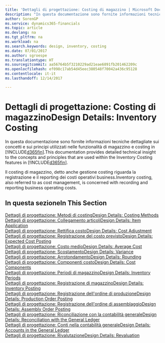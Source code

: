 ```yaml
---
title: 'Dettagli di progettazione: Costing di magazzino | Microsoft Docs'
description: "In questa documentazione sono fornite informazioni tecniche dettagliate sui concetti e sui principi utilizzati nelle funzionalità di magazzino e costing in Dynamics 365."
author: SorenGP
ms.service: dynamics365-financials
ms.topic: article
ms.devlang: na
ms.tgt_pltfrm: na
ms.workload: na
ms.search.keywords: design, inventory, costing
ms.date: 07/01/2017
ms.author: sgroespe
ms.translationtype: HT
ms.sourcegitcommit: aa56764b5f3210229ad21eae6891fb201462209c
ms.openlocfilehash: ef098c17ab54d45eec380548f70042a436c95128
ms.contentlocale: it-it
ms.lasthandoff: 12/14/2017

---
```

# <a name="design-details-inventory-costing"></a><span data-ttu-id="6ee95-103">Dettagli di progettazione: Costing di magazzino</span><span class="sxs-lookup"><span data-stu-id="6ee95-103">Design Details: Inventory Costing</span></span>
<span data-ttu-id="6ee95-104">In questa documentazione sono fornite informazioni tecniche dettagliate sui concetti e sui principi utilizzati nelle funzionalità di magazzino e costing in [!INCLUDE[d365fin](includes/d365fin_md.md)].</span><span class="sxs-lookup"><span data-stu-id="6ee95-104">This documentation provides detailed technical insight to the concepts and principles that are used within the Inventory Costing features in [!INCLUDE[d365fin](includes/d365fin_md.md)].</span></span>  

<span data-ttu-id="6ee95-105">Il costing di magazzino, detto anche gestione costing riguarda la registrazione e il reporting dei costi operativi business.</span><span class="sxs-lookup"><span data-stu-id="6ee95-105">Inventory costing, also referred to as cost management, is concerned with recording and reporting business operating costs.</span></span>  

## <a name="in-this-section"></a><span data-ttu-id="6ee95-106">In questa sezione</span><span class="sxs-lookup"><span data-stu-id="6ee95-106">In This Section</span></span>  
[<span data-ttu-id="6ee95-107">Dettagli di progettazione: Metodi di costing</span><span class="sxs-lookup"><span data-stu-id="6ee95-107">Design Details: Costing Methods</span></span>](design-details-costing-methods.md)  
[<span data-ttu-id="6ee95-108">Dettagli di progettazione: Collegamento articoli</span><span class="sxs-lookup"><span data-stu-id="6ee95-108">Design Details: Item Application</span></span>](design-details-item-application.md)  
[<span data-ttu-id="6ee95-109">Dettagli di progettazione: Rettifica costo</span><span class="sxs-lookup"><span data-stu-id="6ee95-109">Design Details: Cost Adjustment</span></span>](design-details-cost-adjustment.md)  
[<span data-ttu-id="6ee95-110">Dettagli di progettazione: Registrazione del costo previsto</span><span class="sxs-lookup"><span data-stu-id="6ee95-110">Design Details: Expected Cost Posting</span></span>](design-details-expected-cost-posting.md)  
[<span data-ttu-id="6ee95-111">Dettagli di progettazione: Costo medio</span><span class="sxs-lookup"><span data-stu-id="6ee95-111">Design Details: Average Cost</span></span>](design-details-average-cost.md)  
[<span data-ttu-id="6ee95-112">Dettagli di progettazione: Scostamento</span><span class="sxs-lookup"><span data-stu-id="6ee95-112">Design Details: Variance</span></span>](design-details-variance.md)  
[<span data-ttu-id="6ee95-113">Dettagli di progettazione: Arrotondamento</span><span class="sxs-lookup"><span data-stu-id="6ee95-113">Design Details: Rounding</span></span>](design-details-rounding.md)  
[<span data-ttu-id="6ee95-114">Dettagli di progettazione: Componenti costo</span><span class="sxs-lookup"><span data-stu-id="6ee95-114">Design Details: Cost Components</span></span>](design-details-cost-components.md)  
[<span data-ttu-id="6ee95-115">Dettagli di progettazione: Periodi di magazzino</span><span class="sxs-lookup"><span data-stu-id="6ee95-115">Design Details: Inventory Periods</span></span>](design-details-inventory-periods.md)  
[<span data-ttu-id="6ee95-116">Dettagli di progettazione: Registrazione di magazzino</span><span class="sxs-lookup"><span data-stu-id="6ee95-116">Design Details: Inventory Posting</span></span>](design-details-inventory-posting.md)  
[<span data-ttu-id="6ee95-117">Dettagli di progettazione: Registrazione dell'ordine di produzione</span><span class="sxs-lookup"><span data-stu-id="6ee95-117">Design Details: Production Order Posting</span></span>](design-details-production-order-posting.md)  
[<span data-ttu-id="6ee95-118">Dettagli di progettazione: Registrazione dell'ordine di assemblaggio</span><span class="sxs-lookup"><span data-stu-id="6ee95-118">Design Details: Assembly Order Posting</span></span>](design-details-assembly-order-posting.md)  
[<span data-ttu-id="6ee95-119">Dettagli di progettazione: Riconciliazione con la contabilità generale</span><span class="sxs-lookup"><span data-stu-id="6ee95-119">Design Details: Reconciliation with the General Ledger</span></span>](design-details-reconciliation-with-the-general-ledger.md)  
[<span data-ttu-id="6ee95-120">Dettagli di progettazione: Conti nella contabilità generale</span><span class="sxs-lookup"><span data-stu-id="6ee95-120">Design Details: Accounts in the General Ledger</span></span>](design-details-accounts-in-the-general-ledger.md)  
[<span data-ttu-id="6ee95-121">Dettagli di progettazione: Rivalutazione</span><span class="sxs-lookup"><span data-stu-id="6ee95-121">Design Details: Revaluation</span></span>](design-details-revaluation.md)

